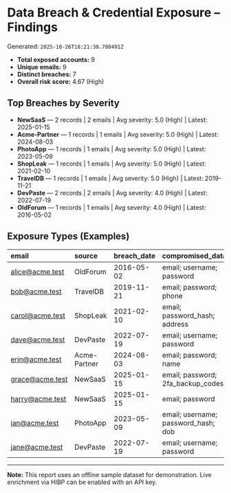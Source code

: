# Data Breach & Credential Exposure – Findings

Generated: `2025-10-26T18:21:38.780491Z`

- **Total exposed accounts:** 9
- **Unique emails:** 9
- **Distinct breaches:** 7
- **Overall risk score:** 4.67 (High)

## Top Breaches by Severity

- **NewSaaS** — 2 records | 2 emails | Avg severity: 5.0 (High) | Latest: 2025-01-15
- **Acme-Partner** — 1 records | 1 emails | Avg severity: 5.0 (High) | Latest: 2024-08-03
- **PhotoApp** — 1 records | 1 emails | Avg severity: 5.0 (High) | Latest: 2023-05-09
- **ShopLeak** — 1 records | 1 emails | Avg severity: 5.0 (High) | Latest: 2021-02-10
- **TravelDB** — 1 records | 1 emails | Avg severity: 5.0 (High) | Latest: 2019-11-21
- **DevPaste** — 2 records | 2 emails | Avg severity: 4.0 (High) | Latest: 2022-07-19
- **OldForum** — 1 records | 1 emails | Avg severity: 4.0 (High) | Latest: 2016-05-02

## Exposure Types (Examples)

| email           | source       | breach_date   | compromised_data                    |
|:----------------|:-------------|:--------------|:------------------------------------|
| alice@acme.test | OldForum     | 2016-05-02    | email; username; password           |
| bob@acme.test   | TravelDB     | 2019-11-21    | email; password; phone              |
| carol@acme.test | ShopLeak     | 2021-02-10    | email; password_hash; address       |
| dave@acme.test  | DevPaste     | 2022-07-19    | email; username; password           |
| erin@acme.test  | Acme-Partner | 2024-08-03    | email; password; name               |
| grace@acme.test | NewSaaS      | 2025-01-15    | email; password; 2fa_backup_codes   |
| harry@acme.test | NewSaaS      | 2025-01-15    | email; password                     |
| ian@acme.test   | PhotoApp     | 2023-05-09    | email; username; password_hash; dob |
| jane@acme.test  | DevPaste     | 2022-07-19    | email; username; password           |

---
**Note:** This report uses an offline sample dataset for demonstration. Live enrichment via HIBP can be enabled with an API key.